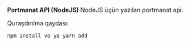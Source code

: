 **Portmanat API (NodeJS)**
NodeJS üçün yazılan portmanat api.

Quraşdırılma qaydası:
```
npm install və ya yarn add
```


